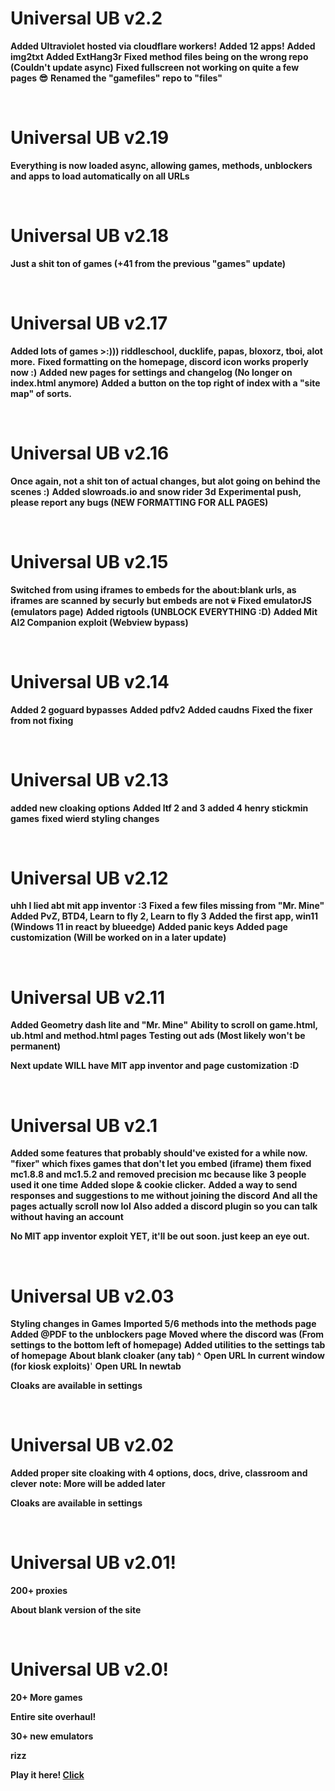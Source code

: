 # **Universal UB v2.2**

**Added Ultraviolet hosted via cloudflare workers!**
**Added 12 apps!**
**Added img2txt**
**Added ExtHang3r**
**Fixed method files being on the wrong repo (Couldn't update async)**
**Fixed fullscreen not working on quite a few pages 😎**
**Renamed the "gamefiles" repo to "files"**

<br>

# **Universal UB v2.19**

**Everything is now loaded async, allowing games, methods, unblockers and apps to load automatically on all URLs**

<br>

# **Universal UB v2.18**

**Just a shit ton of games (+41 from the previous "games" update)**

<br>

# **Universal UB v2.17**

**Added lots of games >:))) riddleschool, ducklife, papas, bloxorz, tboi, alot more.**
**Fixed formatting on the homepage, discord icon works properly now :)**
**Added new pages for settings and changelog (No longer on index.html anymore)**
**Added a button on the top right of index with a "site map" of sorts.**

<br>

# **Universal UB v2.16**

**Once again, not a shit ton of actual changes, but alot going on behind the scenes :)**
**Added slowroads.io and snow rider 3d**
**Experimental push, please report any bugs (NEW FORMATTING FOR ALL PAGES)**

<br>

# **Universal UB v2.15**

**Switched from using iframes to embeds for the about:blank urls, as iframes are scanned by securly but embeds are not 💀**
**Fixed emulatorJS (emulators page)**
**Added rigtools (UNBLOCK EVERYTHING :D)**
**Added Mit AI2 Companion exploit (Webview bypass)**

<br>

# **Universal UB v2.14**

**Added 2 goguard bypasses**
**Added pdfv2**
**Added caudns**
**Fixed the fixer from not fixing**

<br>

# **Universal UB v2.13**

**added new cloaking options**
**Added ltf 2 and 3**
**added 4 henry stickmin games**
**fixed wierd styling changes**

<br>

# **Universal UB v2.12**

**uhh I lied abt mit app inventor :3**
**Fixed a few files missing from "Mr. Mine"**
**Added PvZ, BTD4, Learn to fly 2, Learn to fly 3**
**Added the first app, win11 (Windows 11 in react by blueedge)**
**Added panic keys**
**Added page customization (Will be worked on in a later update)**

<br>

# **Universal UB v2.11**

**Added Geometry dash lite and "Mr. Mine"**
**Ability to scroll on game.html, ub.html and method.html pages**
**Testing out ads (Most likely won't be permanent)**

**Next update WILL have MIT app inventor and page customization :D**

<br>

# **Universal UB v2.1**

**Added some features that probably should've existed for a while now.**
**"fixer" which fixes games that don't let you embed (iframe) them**
**fixed mc1.8.8 and mc1.5.2 and removed precision mc because like 3 people used it one time**
**Added slope & cookie clicker.**
**Added a way to send responses and suggestions to me without joining the discord**
**And all the pages actually scroll now lol**
**Also added a discord plugin so you can talk without having an account**

**No MIT app inventor exploit YET, it'll be out soon. just keep an eye out.**

<br>

# **Universal UB v2.03**

**Styling changes in Games**
**Imported 5/6 methods into the methods page**
**Added @PDF to the unblockers page**
**Moved where the discord was (From settings to the bottom left of homepage)**
**Added utilities to the settings tab of homepage**
**About blank cloaker (any tab) ^**
**Open URL In current window (for kiosk exploits)**'
**Open URL In newtab**

**Cloaks are available in settings**

<br>

# **Universal UB v2.02**

**Added proper site cloaking with 4 options, docs, drive, classroom and clever**
**note: More will be added later**

**Cloaks are available in settings**

<br>

# **Universal UB v2.01!**
**200+ proxies**

**About blank version of the site**

<br>

# **Universal UB v2.0!**
**20+ More games**

**Entire site overhaul!**

**30+ new emulators**

**rizz**

**Play it here! [Click](https://uniub.github.io)**

<br>